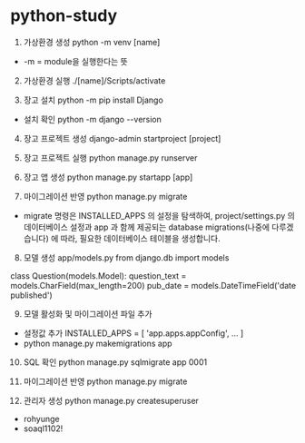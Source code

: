 # python-study

1. 가상환경 생성
python -m venv [name]
 - -m = module을 실행한다는 뜻

2. 가상환경 실행
./[name]/Scripts/activate

3. 장고 설치
python -m pip install Django
 - 설치 확인 
 python -m django --version

4. 장고 프로젝트 생성
django-admin startproject [project]

5. 장고 프로젝트 실행
python manage.py runserver

6. 장고 앱 생성
python manage.py startapp [app]

7. 마이그레이션 반영
python manage.py migrate
- migrate 명령은 INSTALLED_APPS 의 설정을 탐색하여, project/settings.py 의 데이터베이스 설정과 app 과 함께 제공되는 database migrations(나중에 다루겠습니다) 에 따라, 필요한 데이터베이스 테이블을 생성합니다. 

8. 모델 생성
app/models.py
from django.db import models

class Question(models.Model):
    question_text = models.CharField(max_length=200)
    pub_date = models.DateTimeField('date published')

9. 모델 활성화 및 마이그레이션 파일 추가
 - 설정값 추가 
    INSTALLED_APPS = [
        'app.apps.appConfig',
        ...
    ]
 - python manage.py makemigrations app

10. SQL 확인
python manage.py sqlmigrate app 0001

11. 마이그레이션 반영
python manage.py migrate

12. 관리자 생성
python manage.py createsuperuser

 - rohyunge
 - soaql1102!